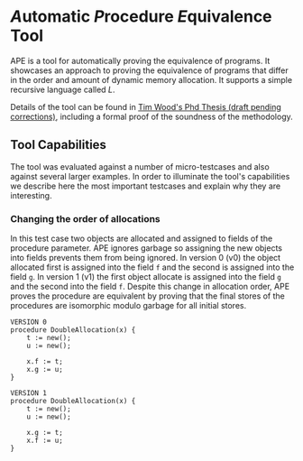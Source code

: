# *A*utomatic *P*rocedure *E*quivalence Tool

APE is a tool for automatically proving the equivalence of programs. It showcases an approach to proving the equivalence of programs that differ in the order and amount of dynamic memory allocation. It supports a simple recursive language called *L*.

Details of the tool can be found in [Tim Wood's Phd Thesis (draft pending corrections)](docs/thesis_timwood_20161026.pdf), including a formal proof of the soundness of the methodology.

## Tool Capabilities

The tool was evaluated against a number of micro-testcases and also against several larger examples. In order to illuminate the tool's capabilities we describe here the most important testcases and explain why they are interesting.

### Changing the order of allocations

In this test case two objects are allocated and assigned to fields of the procedure parameter. APE ignores garbage so assigning the new objects into fields prevents them from being ignored. In version 0 (v0) the object allocated first is assigned into the field `f` and the second is assigned into the field `g`. In version 1 (v1) the first object allocate is assigned into the field `g` and the second into the field `f`. Despite this change in allocation order, APE proves the procedure are equivalent by proving that the final stores of the procedures are isomorphic modulo garbage for all initial stores. 

	VERSION 0
	procedure DoubleAllocation(x) {
		t := new();
		u := new();
		
		x.f := t;
		x.g := u;
	}
	
	VERSION 1
	procedure DoubleAllocation(x) {
		t := new();
		u := new();
		
		x.g := t;
		x.f := u;
	}
     